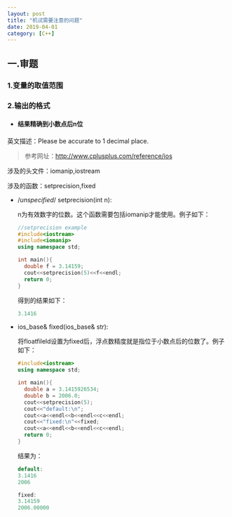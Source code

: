 ```yaml
---
layout: post
title: "机试需要注意的问题"
date: 2019-04-01
category: [C++]
---
```


##  一.审题

### 1.变量的取值范围

### 2.输出的格式

* #### 结果精确到小数点后n位

英文描述：Please be accurate to 1 decimal place.

> 参考网址：http://www.cplusplus.com/reference/ios

涉及的头文件：iomanip,iostream

涉及的函数：setprecision,fixed

* /*unspecified*/   setprecision(int n):

  n为有效数字的位数。这个函数需要包括iomanip才能使用。例子如下：

  ```C++
  //setprecision example
  #include<iostream>
  #include<iomanip>
  using namespace std;
  
  int main(){
    double f = 3.14159;
    cout<<setprecision(5)<<f<<endl;
    return 0;
  }
  ```

  得到的结果如下：

  ```C++
  3.1416
  ```

  

* ios_base&   fixed(ios_base&   str):

  将floatfileld设置为fixed后，浮点数精度就是指位于小数点后的位数了。例子如下：

  ```C++
  #include<iostream>
  using namespace std;
  
  int main(){
    double a = 3.1415926534;
    double b = 2006.0;
    cout<<setprecision(5);
    cout<<"default:\n";
    cout<<a<<endl<<b<<endl<<c<<endl;
    cout<<"fixed:\n"<<fixed;
    cout<<a<<endl<<b<<endl<<c<<endl;
    return 0;
  }
  ```

  结果为：

  ```C++
  default:
  3.1416
  2006
  
  fixed:
  3.14159
  2006.00000
  ```

  

